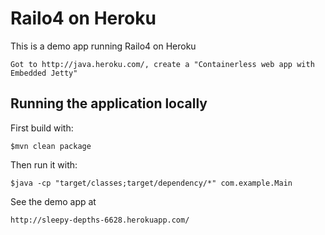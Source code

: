 # Railo4 on Heroku

This is a demo app running Railo4 on Heroku

	Got to http://java.heroku.com/, create a "Containerless web app with Embedded Jetty"

## Running the application locally

First build with:

    $mvn clean package

Then run it with:

    $java -cp "target/classes;target/dependency/*" com.example.Main
    
See the demo app at
	
	http://sleepy-depths-6628.herokuapp.com/

